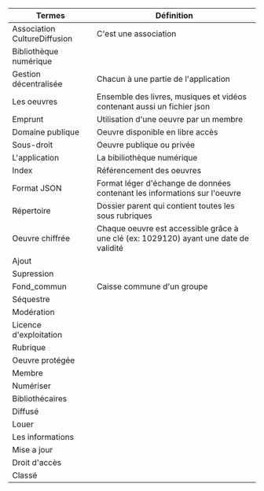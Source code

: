 | Termes  | Définition  |
|---|---|
| Association CultureDiffusion  | C'est une association   |
| Bibliothèque numérique |
| Gestion décentralisée  | Chacun à une partie de l'application  |
| Les oeuvres | Ensemble des livres, musiques et vidéos contenant aussi un fichier json  |
| Emprunt | Utilisation d'une oeuvre par un membre  |
| Domaine publique  | Oeuvre disponible en libre accès  |
| Sous-droit  | Oeuvre publique ou privée  |
| L'application  | La bibiliothèque numérique  |
| Index  | Référencement des oeuvres  |
| Format JSON  | Format léger d'échange de données contenant les informations sur l'oeuvre |
| Répertoire  | Dossier parent qui contient toutes les sous rubriques  |
| Oeuvre chiffrée | Chaque oeuvre est accessible grâce à une clé (ex: 1029120) ayant une date de validité  |
| Ajout |   |   |   |   |
| Supression  |   |   |   |   |
| Fond_commun  | Caisse commune d'un groupe |
| Séquestre  |  |
| Modération  |   |
| Licence d'exploitation  |   |
| Rubrique |   |
| Oeuvre protégée  |   |
| Membre  |   |
| Numériser |   |
| Bibliothécaires  |   |
| Diffusé  |   |
| Louer  |   |
| Les informations  |   |
| Mise a jour   |   |
| Droit d'accès  |   |
| Classé  |   |

